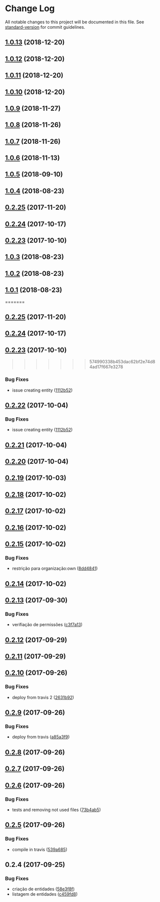 # Change Log

All notable changes to this project will be documented in this file. See [standard-version](https://github.com/conventional-changelog/standard-version) for commit guidelines.

<a name="1.0.13"></a>
## [1.0.13](https://github.com/rhases/rhases-nodejs-commons/compare/v1.0.12...v1.0.13) (2018-12-20)



<a name="1.0.12"></a>
## [1.0.12](https://github.com/rhases/rhases-nodejs-commons/compare/v1.0.11...v1.0.12) (2018-12-20)



<a name="1.0.11"></a>
## [1.0.11](https://github.com/rhases/rhases-nodejs-commons/compare/v1.0.10...v1.0.11) (2018-12-20)



<a name="1.0.10"></a>
## [1.0.10](https://github.com/rhases/rhases-nodejs-commons/compare/v1.0.9...v1.0.10) (2018-12-20)



<a name="1.0.9"></a>
## [1.0.9](https://github.com/rhases/rhases-nodejs-commons/compare/v1.0.8...v1.0.9) (2018-11-27)



<a name="1.0.8"></a>
## [1.0.8](https://github.com/rhases/rhases-nodejs-commons/compare/v1.0.7...v1.0.8) (2018-11-26)



<a name="1.0.7"></a>
## [1.0.7](https://github.com/rhases/rhases-nodejs-commons/compare/v1.0.6...v1.0.7) (2018-11-26)



<a name="1.0.6"></a>
## [1.0.6](https://github.com/rhases/rhases-nodejs-commons/compare/v1.0.5...v1.0.6) (2018-11-13)



<a name="1.0.5"></a>
## [1.0.5](https://github.com/rhases/rhases-nodejs-commons/compare/v1.0.4...v1.0.5) (2018-09-10)



<a name="1.0.4"></a>
## [1.0.4](https://github.com/rhases/rhases-nodejs-commons/compare/v1.0.1...v1.0.4) (2018-08-23)



<a name="0.2.25"></a>
## [0.2.25](https://github.com/rhases/rhases-nodejs-commons/compare/v0.2.24...v0.2.25) (2017-11-20)



<a name="0.2.24"></a>
## [0.2.24](https://github.com/rhases/rhases-nodejs-commons/compare/v0.2.23...v0.2.24) (2017-10-17)



<a name="0.2.23"></a>
## [0.2.23](https://github.com/rhases/rhases-nodejs-commons/compare/v0.2.21...v0.2.23) (2017-10-10)



<a name="1.0.3"></a>
## [1.0.3](https://github.com/rhases/rhases-nodejs-commons/compare/v1.0.1...v1.0.3) (2018-08-23)



<a name="1.0.2"></a>
## [1.0.2](https://github.com/rhases/rhases-nodejs-commons/compare/v1.0.1...v1.0.2) (2018-08-23)



<a name="1.0.1"></a>
## [1.0.1](https://github.com/rhases/rhases-nodejs-commons/compare/v0.2.21...v1.0.1) (2018-08-23)
=======
<a name="0.2.25"></a>
## [0.2.25](https://github.com/rhases/rhases-nodejs-commons/compare/v0.2.24...v0.2.25) (2017-11-20)



<a name="0.2.24"></a>
## [0.2.24](https://github.com/rhases/rhases-nodejs-commons/compare/v0.2.23...v0.2.24) (2017-10-17)



<a name="0.2.23"></a>
## [0.2.23](https://github.com/rhases/rhases-nodejs-commons/compare/v0.2.21...v0.2.23) (2017-10-10)
>>>>>>> 574990338b453dac62bf2e74d84ad17f667e3278


### Bug Fixes

* issue creating entity ([1112b52](https://github.com/rhases/rhases-nodejs-commons/commit/1112b52))



<a name="0.2.22"></a>
## [0.2.22](https://github.com/rhases/rhases-nodejs-commons/compare/v0.2.21...v0.2.22) (2017-10-04)


### Bug Fixes

* issue creating entity ([1112b52](https://github.com/rhases/rhases-nodejs-commons/commit/1112b52))



<a name="0.2.21"></a>
## [0.2.21](https://github.com/rhases/rhases-nodejs-commons/compare/v0.2.19...v0.2.21) (2017-10-04)



<a name="0.2.20"></a>
## [0.2.20](https://github.com/rhases/rhases-nodejs-commons/compare/v0.2.19...v0.2.20) (2017-10-04)



<a name="0.2.19"></a>
## [0.2.19](https://github.com/rhases/rhases-nodejs-commons/compare/v0.2.18...v0.2.19) (2017-10-03)



<a name="0.2.18"></a>
## [0.2.18](https://github.com/rhases/rhases-nodejs-commons/compare/v0.2.17...v0.2.18) (2017-10-02)



<a name="0.2.17"></a>
## [0.2.17](https://github.com/rhases/rhases-nodejs-commons/compare/v0.2.16...v0.2.17) (2017-10-02)



<a name="0.2.16"></a>
## [0.2.16](https://github.com/rhases/rhases-nodejs-commons/compare/v0.2.15...v0.2.16) (2017-10-02)



<a name="0.2.15"></a>
## [0.2.15](https://github.com/rhases/rhases-nodejs-commons/compare/v0.2.14...v0.2.15) (2017-10-02)


### Bug Fixes

* restrição para organização:own ([8dd4841](https://github.com/rhases/rhases-nodejs-commons/commit/8dd4841))



<a name="0.2.14"></a>
## [0.2.14](https://github.com/rhases/rhases-nodejs-commons/compare/v0.2.13...v0.2.14) (2017-10-02)



<a name="0.2.13"></a>
## [0.2.13](https://github.com/rhases/rhases-nodejs-commons/compare/v0.2.12...v0.2.13) (2017-09-30)


### Bug Fixes

* verifiação de permissões ([c3f7a13](https://github.com/rhases/rhases-nodejs-commons/commit/c3f7a13))



<a name="0.2.12"></a>
## [0.2.12](https://github.com/rhases/rhases-nodejs-commons/compare/v0.2.11...v0.2.12) (2017-09-29)



<a name="0.2.11"></a>
## [0.2.11](https://github.com/rhases/rhases-nodejs-commons/compare/v0.2.10...v0.2.11) (2017-09-29)



<a name="0.2.10"></a>
## [0.2.10](https://github.com/rhases/rhases-nodejs-commons/compare/v0.2.9...v0.2.10) (2017-09-26)


### Bug Fixes

* deploy from travis 2 ([2631b92](https://github.com/rhases/rhases-nodejs-commons/commit/2631b92))



<a name="0.2.9"></a>
## [0.2.9](https://github.com/rhases/rhases-nodejs-commons/compare/v0.2.8...v0.2.9) (2017-09-26)


### Bug Fixes

* deploy from travis ([a85a3f9](https://github.com/rhases/rhases-nodejs-commons/commit/a85a3f9))



<a name="0.2.8"></a>
## [0.2.8](https://github.com/rhases/rhases-nodejs-commons/compare/v0.2.6...v0.2.8) (2017-09-26)



<a name="0.2.7"></a>
## [0.2.7](https://github.com/rhases/rhases-nodejs-commons/compare/v0.2.4...v0.2.7) (2017-09-26)



<a name="0.2.6"></a>
## [0.2.6](https://github.com/rhases/rhases-nodejs-commons/compare/v0.2.5...v0.2.6) (2017-09-26)


### Bug Fixes

* tests and removing not used files ([73b4ab5](https://github.com/rhases/rhases-nodejs-commons/commit/73b4ab5))



<a name="0.2.5"></a>
## [0.2.5](https://github.com/rhases/rhases-nodejs-commons/compare/v0.2.4...v0.2.5) (2017-09-26)


### Bug Fixes

* compile in travis ([539a685](https://github.com/rhases/rhases-nodejs-commons/commit/539a685))



<a name="0.2.4"></a>
## 0.2.4 (2017-09-25)


### Bug Fixes

* criação de entidades ([58e3f8f](https://github.com/rhases/rhases-nodejs-commons/commit/58e3f8f))
* listagem de entidades ([c459fd8](https://github.com/rhases/rhases-nodejs-commons/commit/c459fd8))
